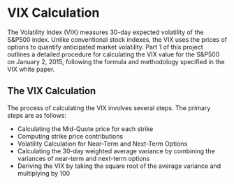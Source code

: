 # VIX Calculation

The Volatility Index (VIX) measures 30-day expected volatility of the S&P500 index. Unlike conventional stock indexes, the VIX uses the prices of options to quantify anticipated market volatility. Part 1 of this project outlines a detailed procedure for calculating the VIX value for the S&P500 on January 2, 2015, following the formula and methodology specified in the VIX white paper.

## The VIX Calculation

The process of calculating the VIX involves several steps. The primary steps are as follows:

- Calculating the Mid-Quote price for each strike
- Computing strike price contributions
- Volatility Calculation for Near-Term and Next-Term Options
- Calculating the 30-day weighted average variance by combining the variances of near-term and next-term options
- Deriving the VIX by taking the square root of the average variance and multiplying by 100
